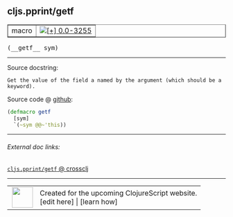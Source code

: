 ## cljs.pprint/getf



 <table border="1">
<tr>
<td>macro</td>
<td><a href="https://github.com/cljsinfo/cljs-api-docs/tree/0.0-3255"><img valign="middle" alt="[+] 0.0-3255" title="Added in 0.0-3255" src="https://img.shields.io/badge/+-0.0--3255-lightgrey.svg"></a> </td>
</tr>
</table>


 <samp>
(__getf__ sym)<br>
</samp>

---





Source docstring:

```
Get the value of the field a named by the argument (which should be a keyword).
```


Source code @ [github](https://github.com/clojure/clojurescript/blob/r1.7.58/src/main/cljs/cljs/pprint.clj#L27-L30):

```clj
(defmacro getf
  [sym]
  `(~sym @@~'this))
```

<!--
Repo - tag - source tree - lines:

 <pre>
clojurescript @ r1.7.58
└── src
    └── main
        └── cljs
            └── cljs
                └── <ins>[pprint.clj:27-30](https://github.com/clojure/clojurescript/blob/r1.7.58/src/main/cljs/cljs/pprint.clj#L27-L30)</ins>
</pre>

-->

---



###### External doc links:

[`cljs.pprint/getf` @ crossclj](http://crossclj.info/fun/cljs.pprint/getf.html)<br>

---

 <table>
<tr><td>
<img valign="middle" align="right" width="48px" src="http://i.imgur.com/Hi20huC.png">
</td><td>
Created for the upcoming ClojureScript website.<br>
[edit here] | [learn how]
</td></tr></table>

[edit here]:https://github.com/cljsinfo/cljs-api-docs/blob/master/cljsdoc/cljs.pprint/getf.cljsdoc
[learn how]:https://github.com/cljsinfo/cljs-api-docs/wiki/cljsdoc-files

<!--

This information was too distracting to show to readers, but I'll leave it
commented here since it is helpful to:

- pretty-print the data used to generate this document
- and show how to retrieve that data



The API data for this symbol:

```clj
{:ns "cljs.pprint",
 :name "getf",
 :signature ["[sym]"],
 :history [["+" "0.0-3255"]],
 :type "macro",
 :full-name-encode "cljs.pprint/getf",
 :source {:code "(defmacro getf\n  [sym]\n  `(~sym @@~'this))",
          :title "Source code",
          :repo "clojurescript",
          :tag "r1.7.58",
          :filename "src/main/cljs/cljs/pprint.clj",
          :lines [27 30]},
 :full-name "cljs.pprint/getf",
 :docstring "Get the value of the field a named by the argument (which should be a keyword)."}

```

Retrieve the API data for this symbol:

```clj
;; from Clojure REPL
(require '[clojure.edn :as edn])
(-> (slurp "https://raw.githubusercontent.com/cljsinfo/cljs-api-docs/catalog/cljs-api.edn")
    (edn/read-string)
    (get-in [:symbols "cljs.pprint/getf"]))
```

-->
